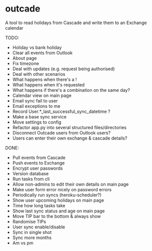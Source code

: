 outcade
=======

A tool to read holidays from Cascade and write them to an Exchange calendar


TODO:
 * Holiday vs bank holiday
 * Clear all events from Outlook
 * About page
 * Fix timezone
 * Deal with updates (e.g. request being authorised)
 * Deal with other scenarios
  * What happens when there's a !
  * What happens when it's requested
  * What happens if there's a combination on the same day?
 * Calendar view on main page
 * Email sync fail to user
 * Email exceptions to me
 * Record User.*_last_successful_sync_datetime ?
 * Make a base sync service
 * Move settings to config
 * Refactor app.py into several structured files/directories
 * Disconnect Outcade users from Outlook users?
  * Users can enter their own exchange & cascade details?


DONE:
 * Pull events from Cascade
 * Push events to Exchange
 * Encrypt user passwords
 * Version database
 * Run tasks from cli
 * Allow non-admins to edit their own details on main page
 * Make user form error nicely on password errors
 * Periodically run syncs (heroku-scheduler?)
 * Show user upcoming holidays on main page
 * Time how long tasks take
 * Show last sync status and age on main page
 * Move TIP bar to the bottom & always show
 * Randomise TIPs
 * User sync enable/disable
 * Sync in single shot
 * Sync more months
 * Am vs pm
